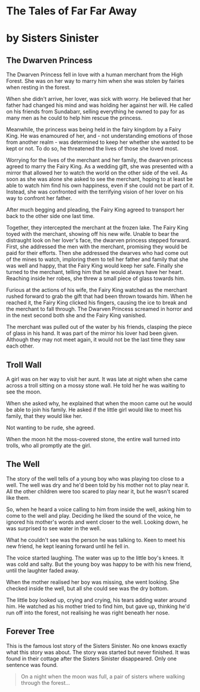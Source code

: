 # The Tales of Far Far Away 

# by Sisters Sinister

## The Dwarven Princess

The Dwarven Princess fell in love with a human merchant from the High Forest. She was on her way to marry him when she was stolen by fairies when resting in the forest. 

When she didn't arrive, her lover, was sick with worry. He believed that her father had changed his mind and was holding her against her will. He called on his friends from Sundabarr, selling everything he owned to pay for as many men as he could to help him rescue the princess. 

Meanwhile, the princess was being held in the fairy kingdom by a Fairy King. He was enamoured of her, and - not understanding emotions of those from another realm - was determined to keep her whether she wanted to be kept or not. To do so, he threatened the lives of those she loved most. 

Worrying for the lives of the merchant and her family, the dwarven princess agreed to marry the Fairy King. As a wedding gift, she was presented with a mirror that allowed her to watch the world on the other side of the veil. As soon as she was alone she asked to see the merchant, hoping to at least be able to watch him find his own happiness, even if she could not be part of it. Instead, she was confronted with the terrifying vision of her lover on his way to confront her father. 

After much begging and pleading, the Fairy King agreed to transport her back to the other side one last time. 

Together, they intercepted the merchant at the frozen lake. The Fairy King toyed with the merchant, showing off his new wife. Unable to bear the distraught look on her lover's face, the dwarven princess stepped forward. First, she addressed the men with the merchant, promising they would be paid for their efforts. Then she addressed the dwarves who had come out of the mines to watch, imploring them to tell her father and family that she was well and happy, that the Fairy King would keep her safe. Finally she turned to the merchant, telling him that he would always have her heart. Reaching inside her robes, she threw a small piece of glass towards him. 

Furious at the actions of his wife, the Fairy King watched as the merchant rushed forward to grab the gift that had been thrown towards him. When he reached it, the Fairy King clicked his fingers, causing the ice to break and the merchant to fall through. The Dwarven Princess screamed in horror and in the next second both she and the Fairy King vanished. 

The merchant was pulled out of the water by his friends, clasping the piece of glass in his hand. It was part of the mirror his lover had been given. Although they may not meet again, it would not be the last time they saw each other. 


## Troll Wall

A girl was on her way to visit her aunt. It was late at night when she came across a troll sitting on a mossy stone wall. He told her he was waiting to see the moon. 

When she asked why, he explained that when the moon came out he would be able to join his family. He asked if the little girl would like to meet his family, that they would like her. 

Not wanting to be rude, she agreed. 

When the moon hit the moss-covered stone, the entire wall turned into trolls, who all promptly ate the girl. 


## The Well

The story of the well tells of a young boy who was playing too close to a well. The well was dry and he'd been told by his mother not to play near it. All the other children were too scared to play near it, but he wasn't scared like them. 

So, when he heard a voice calling to him from inside the well, asking him to come to the well and play. Deciding he liked the sound of the voice, he ignored his mother's words and went closer to the well. Looking down, he was surprised to see water in the well. 

What he couldn't see was the person he was talking to. Keen to meet his new friend, he kept leaning forward until he fell in. 

The voice started laughing. The water was up to the little boy's knees. It was cold and salty. But the young boy was happy to be with his new friend, until the laughter faded away. 

When the mother realised her boy was missing, she went looking. She checked inside the well, but all she could see was the dry bottom. 

The little boy looked up, crying and crying, his tears adding water around him. He watched as his mother tried to find him, but gave up, thinking he'd run off into the forest, not realising he was right beneath her nose. 


## Forever Tree

This is the famous lost story of the Sisters Sinister. No one knows exactly what this story was about. The story was started but never finished. It was found in their cottage after the Sisters Sinister disappeared. Only one sentence was found. 

> On a night when the moon was full, a pair of sisters where walking through the forest...

